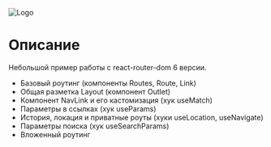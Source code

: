 
![Logo](https://miro.medium.com/max/732/1*f0rYBnXDFqa34Oo38-Jthg.png)

# Описание

Небольшой пример работы с react-router-dom 6 версии. 

 - Базовый роутинг (компоненты Routes, Route, Link)
 - Общая разметка Layout (компонент Outlet)
 - Компонент NavLink и его кастомизация (хук useMatch)
 - Параметры в ссылках (хук useParams)
 - История, локация и приватные роуты (хуки useLocation, useNavigate)
 - Параметры поиска (хук useSearchParams)
 - Вложенный роутинг
